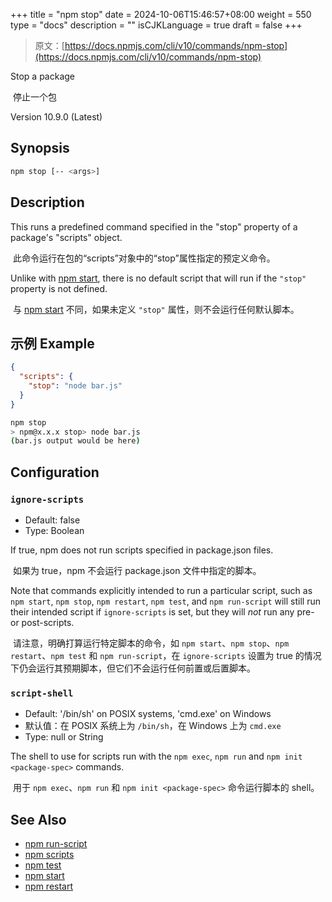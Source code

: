 +++
title = "npm stop"
date = 2024-10-06T15:46:57+08:00
weight = 550
type = "docs"
description = ""
isCJKLanguage = true
draft = false
+++

> 原文：[https://docs.npmjs.com/cli/v10/commands/npm-stop](https://docs.npmjs.com/cli/v10/commands/npm-stop)

Stop a package

​	停止一个包

Version 10.9.0 (Latest)

## Synopsis



```bash
npm stop [-- <args>]
```

## Description

This runs a predefined command specified in the "stop" property of a package's "scripts" object.

​	此命令运行在包的“scripts”对象中的“stop”属性指定的预定义命令。

Unlike with [npm start](https://docs.npmjs.com/cli/v10/commands/npm-start), there is no default script that will run if the `"stop"` property is not defined.

​	与 [npm start](https://docs.npmjs.com/cli/v10/commands/npm-start) 不同，如果未定义 `"stop"` 属性，则不会运行任何默认脚本。

## 示例 Example



```json
{
  "scripts": {
    "stop": "node bar.js"
  }
}
```



```bash
npm stop
> npm@x.x.x stop> node bar.js
(bar.js output would be here)
```

## Configuration

### `ignore-scripts`

- Default: false
- Type: Boolean

If true, npm does not run scripts specified in package.json files.

​	如果为 true，npm 不会运行 package.json 文件中指定的脚本。

Note that commands explicitly intended to run a particular script, such as `npm start`, `npm stop`, `npm restart`, `npm test`, and `npm run-script` will still run their intended script if `ignore-scripts` is set, but they will *not* run any pre- or post-scripts.

​	请注意，明确打算运行特定脚本的命令，如 `npm start`、`npm stop`、`npm restart`、`npm test` 和 `npm run-script`，在 `ignore-scripts` 设置为 true 的情况下仍会运行其预期脚本，但它们不会运行任何前置或后置脚本。

### `script-shell`

- Default: '/bin/sh' on POSIX systems, 'cmd.exe' on Windows
- 默认值：在 POSIX 系统上为 `/bin/sh`，在 Windows 上为 `cmd.exe`
- Type: null or String

The shell to use for scripts run with the `npm exec`, `npm run` and `npm init <package-spec>` commands.

​	用于 `npm exec`、`npm run` 和 `npm init <package-spec>` 命令运行脚本的 shell。

## See Also

- [npm run-script](https://docs.npmjs.com/cli/v10/commands/npm-run-script)
- [npm scripts](https://docs.npmjs.com/cli/v10/using-npm/scripts)
- [npm test](https://docs.npmjs.com/cli/v10/commands/npm-test)
- [npm start](https://docs.npmjs.com/cli/v10/commands/npm-start)
- [npm restart](https://docs.npmjs.com/cli/v10/commands/npm-restart)